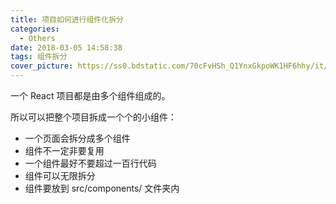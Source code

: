 ```yaml
---
title: 项目如何进行组件化拆分
categories:
  - Others
date: 2018-03-05 14:58:38
tags: 组件拆分
cover_picture: https://ss0.bdstatic.com/70cFvHSh_Q1YnxGkpoWK1HF6hhy/it/u=2904832717,3935119407&fm=15&gp=0.jpg
---
```


一个 React 项目都是由多个组件组成的。

所以可以把整个项目拆成一个个的小组件：

- 一个页面会拆分成多个组件
- 组件不一定非要复用
- 一个组件最好不要超过一百行代码
- 组件可以无限拆分
- 组件要放到 src/components/ 文件夹内
